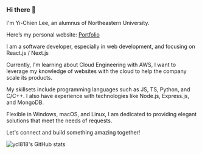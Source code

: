 ### Hi there 👋

I'm Yi-Chien Lee, an alumnus of Northeastern University.

Here’s my personal website: [Portfolio](https://yichien-lee.vercel.app/)

I am a software developer, especially in web development, and focusing on React.js / Next.js

Currently, I'm learning about Cloud Engineering with AWS, I want to leverage my knowledge of websites with the cloud to help the company scale its products.

My skillsets include programming languages such as JS, TS, Python, and C/C++. I also have experience with technologies like Node.js, Express.js, and MongoDB.

Flexible in Windows, macOS, and Linux, I am dedicated to providing elegant solutions that meet the needs of requests. 

Let's connect and build something amazing together!

![ycl818's GitHub stats](https://github-readme-stats-sigma-five.vercel.app/api?username=ycl818&theme=dark&show_icons=true)

<!--
**ycl818/ycl818** is a ✨ _special_ ✨ repository because its `README.md` (this file) appears on your GitHub profile.

Here are some ideas to get you started:

- 🔭 I’m currently working on ...
- 🌱 I’m currently learning ...
- 👯 I’m looking to collaborate on ...
- 🤔 I’m looking for help with ...
- 💬 Ask me about ...
- 📫 How to reach me: ...
- 😄 Pronouns: ...
- ⚡ Fun fact: ...
-->
